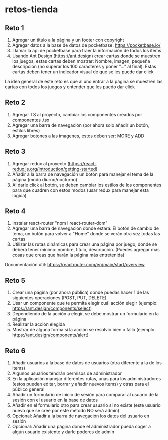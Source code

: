 # retos-tienda

## Reto 1

1. Agregar un titulo a la página y un footer con copyright
2. Agregar datos a la base de datos de pocketbase: https://pocketbase.io/
3. Llamar la api de pocketbase para traer la información de todos los items
4. Usando Ant Design (https://ant.design) crear cartas donde se muestren los juegos, estas cartas deben mostrar: Nombre, imagen, pequeña descripción (no superar los 100 caracteres y poner "..." al final). Estas cartas deben tener un indicador visual de que se les puede dar click

La idea general de este reto es que al uno entrar a la página se muestren las cartas con todos los juegos y entender que les puedo dar click

## Reto 2

1. Agregar TS al proyecto, cambiar los componentes creados por componentes .tsx
2. Agregar una barra de navegación (por ahora solo añadir un botón, estilos libres)
3. Agregar botones a las imagenes, estos deben ser: MORE y ADD

## Reto 3

1. Agregar redux al proyecto (https://react-redux.js.org/introduction/getting-started)
2. Añadir a la barra de navegación un botón para manejar el tema de la página (modo diurno/nocturno)
3. Al darle click al botón, se deben cambiar los estilos de los componentes para que cuadren con estos modos (usar redux para manejar esta lógica)

## Reto 4

1. Instalar react-router "npm i react-router-dom"
2. Agregar una barra de navegación donde estará: El botón de cambio de tema, un botón para volver a "Home" donde se verán otra vez todas las cartas
3. Utilizar las rutas dinámicas para crear una página por juego, donde se deberá tener mínimo: nombre, titulo, descripción. (Puedes agregar más cosas que creas que harán la página más entretenida)

Documentación útil: https://reactrouter.com/en/main/start/overview

## Reto 5

1. Crear una página (por ahora pública) donde puedas hacer 1 de las siguientes operaciones (POST, PUT, DELETE)
2. Usar un componente que te permita elegir cuál acción elegir (ejemplo: https://ant.design/components/select)
3. Dependiendo de la acción a elegir, se debe mostrar un formulario en la página
4. Realizar la acción elegida
5. Mostrar de alguna forma si la acción se resolvió bien o falló (ejemplo: https://ant.design/components/alert)

## Reto 6
1. Añadir usuarios a la base de datos de usuarios (otra diferente a la de los items)
2. Algunos usuarios tendrán permisos de administrador
3. En la aplicación manejar diferentes rutas, unas para los administradores (estos pueden editar, borrar y añadir nuevos items) y otras para el público general
4. Añadir un formulario de inicio de sesión para comparar al usuario de la sesión con el usuario en la base de datos
5. Añadir en el formulario otro para crear usuario si no existe (este usuario nuevo que se cree por este método NO será admin)
6. Opcional: Añadir a la barra de navegación los datos del usuario en sesión
7. Opcional: Añadir una página donde el administrador pueda coger a algún usuario existente y darle poderes de admin

